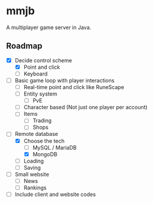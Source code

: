 # mmjb

A multiplayer game server in Java.

## Roadmap
- [x] Decide control scheme
    - [x] Point and click
    - [ ] Keyboard
- [ ] Basic game loop with player interactions
    - [ ] Real-time point and click like RuneScape
    - [ ] Entity system
        - [ ] PvE
    - [ ] Character based (Not just one player per account)
    - [ ] Items
        - [ ] Trading
        - [ ] Shops
- [ ] Remote database
    - [x] Choose the tech
        - [ ] MySQL / MariaDB
        - [x] MongoDB
    - [ ] Loading
    - [ ] Saving
- [ ] Small website
    - [ ] News
    - [ ] Rankings
- [ ] Include client and website codes